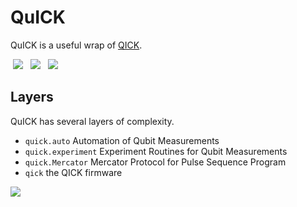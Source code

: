 # QuICK

QuICK is a useful wrap of [QICK](https://github.com/openquantumhardware/qick).

<div>
  <a style="margin: 0.25rem;" href="https://clelandlab-quick.readthedocs.io/en/latest/"><img src="https://img.shields.io/readthedocs/clelandlab-quick?style=for-the-badge&logo=readthedocs&logoColor=white"></a>
  <a style="margin: 0.25rem;" href="https://pypi.org/project/clelandlab-quick/"><img src="https://img.shields.io/pypi/v/clelandlab-quick?style=for-the-badge&logo=pypi&logoColor=white"></a>
  <a style="margin: 0.25rem;" href="https://github.com/clelandlab/quick"><img src="https://img.shields.io/github/stars/clelandlab/quick?style=for-the-badge&logo=github"></a>
</div>

## Layers

QuICK has several layers of complexity.

- `quick.auto` Automation of Qubit Measurements
- `quick.experiment` Experiment Routines for Qubit Measurements
- `quick.Mercator` Mercator Protocol for Pulse Sequence Program
- `qick` the QICK firmware

![](https://clelandlab-quick.readthedocs.io/en/latest/Images/overview.png)
